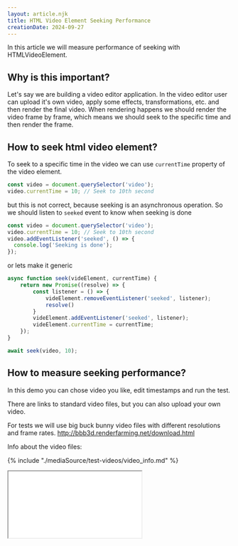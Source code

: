 ```yaml
---
layout: article.njk
title: HTML Video Element Seeking Performance
creationDate: 2024-09-27
---
```


<p class="lead">
    In this article we will measure performance of seeking with HTMLVideoElement.
</p>

## Why is this important?
Let's say we are building a video editor application. In the video editor user can upload it's own video, apply some effects, transformations, etc. and then render the final video.
When rendering happens we should render the video frame by frame, which means we should seek to the specific time and then render the frame.


## How to seek html video element?

To seek to a specific time in the video we can use `currentTime` property of the video element.

```javascript
const video = document.querySelector('video');
video.currentTime = 10; // Seek to 10th second
```

but this is not correct, because seeking is an asynchronous operation. So we should listen to `seeked` event to know when seeking is done

```javascript
const video = document.querySelector('video');
video.currentTime = 10; // Seek to 10th second
video.addEventListener('seeked', () => {
  console.log('Seeking is done');
});
```

or lets make it generic

```javascript
async function seek(videElement, currentTime) {
    return new Promise((resolve) => {
        const listener = () => {
            videElement.removeEventListener('seeked', listener);
            resolve()
        }
        videElement.addEventListener('seeked', listener);
        videElement.currentTime = currentTime;
    });
}

await seek(video, 10);
```

## How to measure seeking performance?

In this demo you can chose video you like, edit timestamps and run the test.

There are links to standard video files, but you can also upload your own video.

For tests we will use big buck bunny video files with different resolutions and frame rates.
http://bbb3d.renderfarming.net/download.html

Info about the video files:

{% include "./mediaSource/test-videos/video_info.md" %}

<iframe src="./mediaSource/index.html"></iframe>